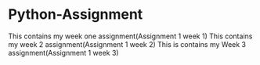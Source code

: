 # Python-Assignment
This contains my week one assignment(Assignment 1 week 1)
This contains my week 2 assignment(Assignment 1 week 2)
This is contains my Week 3 assignment(Assignment 1 week 3)
